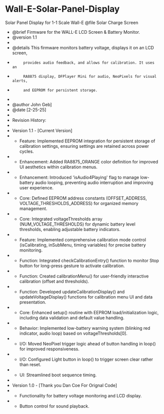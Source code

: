 # Wall-E-Solar-Panel-Display
Solar Panel Display for 1-1 Scale Wall-E
@file    Solar Charge Screen
 * @brief   Firmware for the WALL-E LCD Screen & Battery Monitor.
 * @version 1.1
 *
 * @details This firmware monitors battery voltage, displays it on an LCD screen,
 *          provides audio feedback, and allows for calibration. It uses an
 *          RA8875 display, DFPlayer Mini for audio, NeoPixels for visual alerts,
 *          and EEPROM for persistent storage.
 *
 * @author  John Geb]
 * @date    [2-25-25]
 *
 * Revision History:
 *
 * Version 1.1 - [Current Version]
 *  - Feature: Implemented EEPROM integration for persistent storage of calibration settings, ensuring settings are retained across power cycles.
 *  - Enhancement: Added RA8875_ORANGE color definition for improved UI aesthetics within calibration menus.
 *  - Enhancement: Introduced 'isAudio4Playing' flag to manage low-battery audio looping, preventing audio interruption and improving user experience.
 *  - Core: Defined EEPROM address constants (OFFSET_ADDRESS, VOLTAGE_THRESHOLDS_ADDRESS) for organized memory management.
 *  - Core: Integrated voltageThresholds array (NUM_VOLTAGE_THRESHOLDS) for dynamic battery level thresholds, enabling adjustable battery indicators.
 *  - Feature: Implemented comprehensive calibration mode control (isCalibrating, inSubMenu, timing variables) for precise battery monitoring.
 *  - Function: Integrated checkCalibrationEntry() function to monitor Stop button for long-press gesture to activate calibration.
 *  - Function: Created calibrationMenu() for user-friendly interactive calibration (offset and thresholds).
 *  - Function: Developed updateCalibrationDisplay() and updateVoltageDisplay() functions for calibration menu UI and data presentation.
 *  - Core: Enhanced setup() routine with EEPROM load/initialization logic, including data validation and default value handling.
 *  - Behavior: Implemented low-battery warning system (blinking red indicator, audio loop) based on voltageThresholds[0].
 *  - I/O: Moved NeoPixel trigger logic ahead of button handling in loop() for improved responsiveness.
 *  - I/O: Configured Light button in loop() to trigger screen clear rather than reset.
 *  - UI: Streamlined boot sequence timing.
 *
 * Version 1.0 - [Thank you Dan Coe For Orignal Code]   
 *  - Functionality for battery voltage monitoring and LCD display.
 *  - Button control for sound playback.
